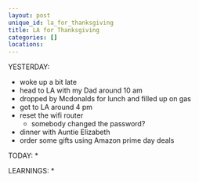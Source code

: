 ```yaml
---
layout: post
unique_id: la_for_thanksgiving
title: LA for Thanksgiving
categories: []
locations: 
---
```


YESTERDAY:
* woke up a bit late
* head to LA with my Dad around 10 am
* dropped by Mcdonalds for lunch and filled up on gas
* got to LA around 4 pm
* reset the wifi router
  * somebody changed the password?
* dinner with Auntie Elizabeth
* order some gifts using Amazon prime day deals

TODAY:
* 

LEARNINGS:
* 
